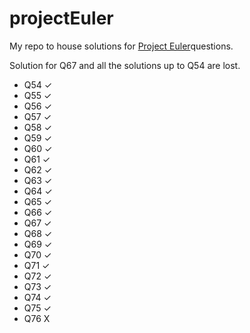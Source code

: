 # projectEuler
My repo to house solutions for [Project Euler](https://projecteuler.net/)questions.

Solution for Q67 and all the solutions up to Q54 are lost.

* Q54 ✓
* Q55 ✓
* Q56 ✓
* Q57 ✓
* Q58 ✓
* Q59 ✓
* Q60 ✓
* Q61 ✓
* Q62 ✓
* Q63 ✓
* Q64 ✓
* Q65 ✓
* Q66 ✓
* Q67 ✓
* Q68 ✓
* Q69 ✓
* Q70 ✓
* Q71 ✓
* Q72 ✓
* Q73 ✓
* Q74 ✓
* Q75 ✓
* Q76 X